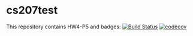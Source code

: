 # cs207test
This repository contains HW4-P5 and badges:
[![Build Status](https://travis-ci.com/adavydova/cs207test.svg?branch=master)](https://travis-ci.com/adavydova/cs207test)
[![codecov](https://codecov.io/gh/adavydova/cs207test/branch/master/graph/badge.svg)](https://codecov.io/gh/adavydova/cs207test)
